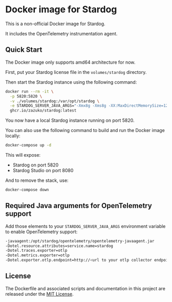 # Docker image for Stardog

This is a non-official Docker image for Stardog.

It includes the OpenTelemetry instrumentation agent.

## Quick Start

The Docker image only supports amd64 architecture for now.

First, put your Stardog license file in the `volumes/stardog` directory.

Then start the Stardog instance using the following command:

```sh
docker run --rm -it \
  -p 5820:5820 \
  -v ./volumes/stardog:/var/opt/stardog \
  -e STARDOG_SERVER_JAVA_ARGS="-Xmx8g -Xms8g -XX:MaxDirectMemorySize=12g" \
  ghcr.io/zazuko/stardog:latest
```

You now have a local Stardog instance running on port 5820.

You can also use the following command to build and run the Docker image locally:

```sh
docker-compose up -d
```

This will expose:

- Stardog on port 5820
- Stardog Studio on port 8080

And to remove the stack, use:

```sh
docker-compose down
```

## Required Java arguments for OpenTelemetry support

Add those elements to your `STARDOG_SERVER_JAVA_ARGS` environment variable to enable OpenTelemetry support:

```sh
-javaagent:/opt/stardog/opentelemetry/opentelemetry-javaagent.jar
-Dotel.resource.attributes=service.name=stardog
-Dotel.traces.exporter=otlp
-Dotel.metrics.exporter=otlp
-Dotel.exporter.otlp.endpoint=http://<url to your otlp collector endpoint>
```

## License

The Dockerfile and associated scripts and documentation in this project are released under the [MIT License](LICENSE).
